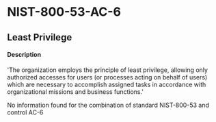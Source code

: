 # NIST-800-53-AC-6
## Least Privilege
#### Description
'The organization employs the principle of least privilege, allowing only
authorized accesses for users (or processes acting on behalf of users) which
are necessary to accomplish assigned tasks in accordance with organizational
missions and business functions.'

No information found for the combination of standard NIST-800-53 and control AC-6
